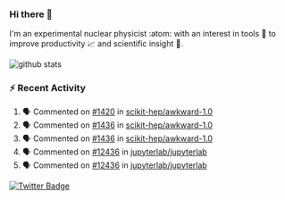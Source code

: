 ### Hi there 👋 

I'm an experimental nuclear physicist :atom: with an interest in tools :wrench: to improve productivity :chart_with_upwards_trend: and scientific insight :telescope:.

![github stats](https://github-readme-stats.vercel.app/api?username=agoose77&show_icons=true&hide_rank=true&hide_title=true&bg_color=30,e76445,904e95&text_color=efe3ec&icon_color=efe3ec)
<!--
**agoose77/agoose77** is a ✨ _special_ ✨ repository because its `README.md` (this file) appears on your GitHub profile.

Here are some ideas to get you started:

- 🔭 I’m currently working on ...
- 🌱 I’m currently learning ...
- 👯 I’m looking to collaborate on ...
- 🤔 I’m looking for help with ...
- 💬 Ask me about ...
- 📫 How to reach me: ...
- 😄 Pronouns: ...
- ⚡ Fun fact: ...
-->

### :zap: Recent Activity
<!--START_SECTION:activity-->
1. 🗣 Commented on [#1420](https://github.com/scikit-hep/awkward-1.0/issues/1420) in [scikit-hep/awkward-1.0](https://github.com/scikit-hep/awkward-1.0)
2. 🗣 Commented on [#1436](https://github.com/scikit-hep/awkward-1.0/issues/1436) in [scikit-hep/awkward-1.0](https://github.com/scikit-hep/awkward-1.0)
3. 🗣 Commented on [#1436](https://github.com/scikit-hep/awkward-1.0/issues/1436) in [scikit-hep/awkward-1.0](https://github.com/scikit-hep/awkward-1.0)
4. 🗣 Commented on [#12436](https://github.com/jupyterlab/jupyterlab/issues/12436) in [jupyterlab/jupyterlab](https://github.com/jupyterlab/jupyterlab)
5. 🗣 Commented on [#12436](https://github.com/jupyterlab/jupyterlab/issues/12436) in [jupyterlab/jupyterlab](https://github.com/jupyterlab/jupyterlab)
<!--END_SECTION:activity-->


[![Twitter Badge](https://img.shields.io/twitter/follow/agoose77?style=flat-square&logo=Twitter&logoColor=white&color=cornflowerblue)](https://twitter.com/agoose77)
